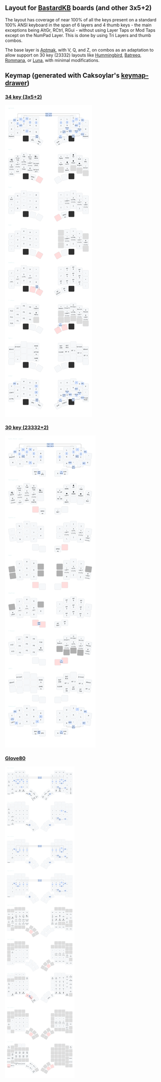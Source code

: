 ## Layout for [BastardKB](https://bastardkb.com) boards (and other 3x5+2)

The layout has coverage of near 100% of all the keys present on a standard 100% ANSI keyboard in the span of 6 layers and 4 thumb keys - the main exceptions being AltGr, RCtrl, RGui - without using Layer Taps or Mod Taps except on the NumPad Layer. This is done by using Tri Layers and thumb combos.

The base layer is [Aptmak](https://github.com/Apsu/aptmak), with V, Q, and Z, on combos as an adaptation to allow support on 30 key (23332) layouts like [Hummingbird](https://github.com/PJE66/hummingbird), [Batreeq](https://github.com/AlaaSaadAbdo/battoota#batreeq), [Rommana](https://github.com/AlaaSaadAbdo/Rommana), or [Luna](https://github.com/mindhatch/keyboards#%E3%83%AB%E3%83%8A-luna), with minimal modifications.

## Keymap (generated with Caksoylar's [keymap-drawer](https://github.com/caksoylar/keymap-drawer))

### [34 key (3x5+2)](./assets/split34_keymap_zmk.yaml)
![34 key layout (generated with Caksoylar's keymap-drawer)](./assets/split34_keymap_zmk.svg)

### [30 key (23332+2)](./assets/split30_keymap.yaml)
![30 key layout (generated with Caksoylar's keymap-drawer)](./assets/split30_keymap.svg)

### [Glove80](./assets/glove80_keymap.yaml)
![Glove80 layout (generated with Caksoylar's keymap-drawer)](./assets/glove80_keymap.svg)
